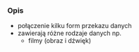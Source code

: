 ### Opis
- połączenie kilku form przekazu danych
- zawierają różne rodzaje danych np.
	- filmy (obraz i dźwięk)